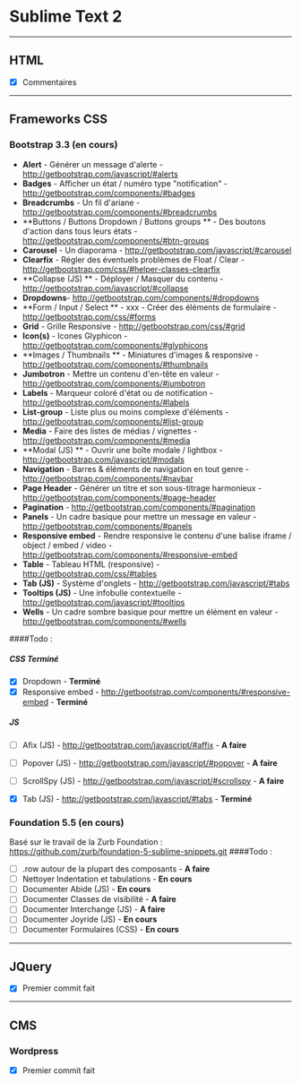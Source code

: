 # Sublime Text 2

----
## HTML
- [x] Commentaires

----
## Frameworks CSS

### Bootstrap 3.3 (en cours)

- **Alert** - Générer un message d'alerte - http://getbootstrap.com/javascript/#alerts
- **Badges** - Afficher un état / numéro type "notification" - http://getbootstrap.com/components/#badges
- **Breadcrumbs** - Un fil d'ariane - http://getbootstrap.com/components/#breadcrumbs
- **Buttons / Buttons Dropdown / Buttons groups ** - Des boutons d'action dans tous leurs états - http://getbootstrap.com/components/#btn-groups
- **Carousel** - Un diaporama - http://getbootstrap.com/javascript/#carousel
- **Clearfix** - Régler des éventuels problèmes de Float / Clear - http://getbootstrap.com/css/#helper-classes-clearfix
- **Collapse (JS) ** - Déployer / Masquer du contenu - http://getbootstrap.com/javascript/#collapse
- **Dropdowns**- http://getbootstrap.com/components/#dropdowns
- **Form / Input / Select ** - xxx - Créer des éléments de formulaire - http://getbootstrap.com/css/#forms
- **Grid** - Grille Responsive  - http://getbootstrap.com/css/#grid
- **Icon(s)** - Icones Glyphicon - http://getbootstrap.com/components/#glyphicons
- **Images / Thumbnails ** - Miniatures d'images & responsive - http://getbootstrap.com/components/#thumbnails
- **Jumbotron** - Mettre un contenu d'en-tête en valeur - http://getbootstrap.com/components/#jumbotron
- **Labels** - Marqueur coloré d'état ou de notification - http://getbootstrap.com/components/#labels
- **List-group** - Liste plus ou moins complexe d'éléments - http://getbootstrap.com/components/#list-group
- **Media** - Faire des listes de médias / vignettes - http://getbootstrap.com/components/#media 
- **Modal (JS) ** - Ouvrir une boîte modale / lightbox - http://getbootstrap.com/javascript/#modals
- **Navigation** - Barres & éléments de navigation en tout genre - http://getbootstrap.com/components/#navbar
- **Page Header** - Générer un titre et son sous-titrage harmonieux - http://getbootstrap.com/components/#page-header
- **Pagination** - http://getbootstrap.com/components/#pagination
- **Panels** - Un cadre basique pour mettre un message en valeur - http://getbootstrap.com/components/#panels
- **Responsive embed**  - Rendre responsive le contenu d'une balise iframe / object / embed / video - http://getbootstrap.com/components/#responsive-embed
- **Table** - Tableau HTML (responsive) - http://getbootstrap.com/css/#tables
- **Tab (JS)**  - Système d'onglets - http://getbootstrap.com/javascript/#tabs
- **Tooltips (JS)** - Une infobulle contextuelle - http://getbootstrap.com/javascript/#tooltips
- **Wells** - Un cadre sombre basique pour mettre un élément en valeur - http://getbootstrap.com/components/#wells

####Todo :
##### CSS  **Terminé**
- [X] Dropdown - **Terminé**
- [X] Responsive embed  - http://getbootstrap.com/components/#responsive-embed - **Terminé**

##### JS
- [ ] Afix (JS)  - http://getbootstrap.com/javascript/#affix - **A faire**
- [ ] Popover (JS)  - http://getbootstrap.com/javascript/#popover - **A faire**
- [ ] ScrollSpy (JS) - http://getbootstrap.com/javascript/#scrollspy - **A faire**
- [X] Tab (JS)  - http://getbootstrap.com/javascript/#tabs - **Terminé**


### Foundation 5.5 (en cours)
Basé sur le travail de la Zurb Foundation : https://github.com/zurb/foundation-5-sublime-snippets.git
####Todo :
- [ ] .row autour de la plupart des composants      - **A faire**
- [ ] Nettoyer Indentation et tabulations           - **En cours**
- [ ] Documenter Abide (JS)                         - **En cours**
- [ ] Documenter Classes de visibilité              - **A faire**
- [ ] Documenter Interchange (JS)                   - **A faire**
- [ ] Documenter Joyride (JS)                       - **En cours**
- [ ] Documenter Formulaires (CSS)                  - **En cours**

----
## JQuery 
- [x] Premier commit fait

----
## CMS

### Wordpress

- [x] Premier commit fait
